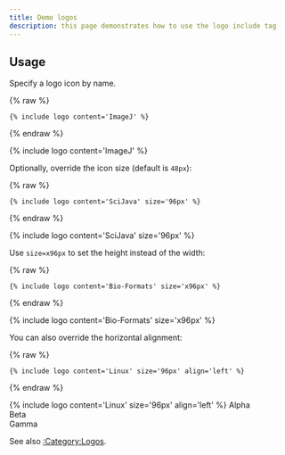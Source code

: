 ```yaml
---
title: Demo logos
description: this page demonstrates how to use the logo include tag
---
```


## Usage

Specify a logo icon by name.

{% raw %}
```
{% include logo content='ImageJ' %}
```
{% endraw %}

{% include logo content='ImageJ' %}

Optionally, override the icon size (default is `48px`):

{% raw %}
```
{% include logo content='SciJava' size='96px' %}
```
{% endraw %}

{% include logo content='SciJava' size='96px' %}

Use `size=x96px` to set the height instead of the width:

{% raw %}
```
{% include logo content='Bio-Formats' size='x96px' %}
```
{% endraw %}

{% include logo content='Bio-Formats' size='x96px' %}

You can also override the horizontal alignment:

{% raw %}
```
{% include logo content='Linux' size='96px' align='left' %}
```
{% endraw %}

{% include logo content='Linux' size='96px' align='left' %}
Alpha  
Beta  
Gamma

See also [:Category:Logos](:Category:Logos).
